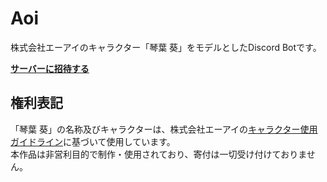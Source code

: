 # Aoi
株式会社エーアイのキャラクター「琴葉 葵」をモデルとしたDiscord Botです。

**[サーバーに招待する](https://discord.com/oauth2/authorize?client_id=560726345240543232)**

## 権利表記
「琴葉 葵」の名称及びキャラクターは、株式会社エーアイの[キャラクター使用ガイドライン](https://aivoice.jp/character/kotonoha/)に基づいて使用しています。  
本作品は非営利目的で制作・使用されており、寄付は一切受け付けておりません。
